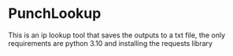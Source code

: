 # PunchLookup
This is an ip lookup tool that saves the outputs to a txt file, the only requirements are python 3.10 and installing the requests library 

